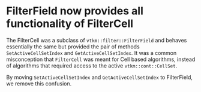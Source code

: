 # FilterField now provides all functionality of FilterCell

The FilterCell was a subclass of `vtkm::filter::FilterField` and behaves essentially the same
but provided the pair of methods `SetActiveCellSetIndex` and `GetActiveCellSetIndex`.
It was a common misconception that `FilterCell` was meant for Cell based algorithms, instead of
algorithms that required access to the active `vtkm::cont::CellSet`.

By moving `SetActiveCellSetIndex` and `GetActiveCellSetIndex` to FilterField, we remove this confusion.

